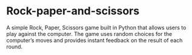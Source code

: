 # Rock-paper-and-scissors
A simple Rock, Paper, Scissors game built in Python that allows users to play against the computer. The game uses random choices for the computer’s moves and provides instant feedback on the result of each round.

